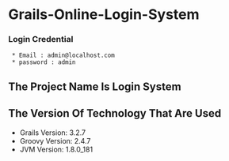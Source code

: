 # Grails-Online-Login-System
 ### Login Credential
     * Email : admin@localhost.com
     * password : admin
     
     
## The Project Name Is Login System
  
## The Version Of Technology That Are Used
  
  
  * Grails Version: 3.2.7
  * Groovy Version: 2.4.7
  * JVM Version: 1.8.0_181
